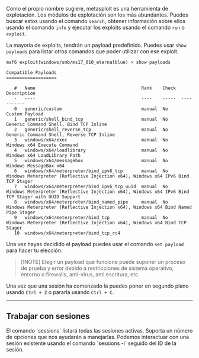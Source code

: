 Como el propio nombre sugiere, metasploit es una herramienta de explotación. Los módulos de explotación son los más abundantes.  Puedes buscar estos usando el comando `search`, obtener información sobre ellos usando el comando `info` y ejecutar los exploits usando el comando `run` o `exploit`.

La mayoría de exploits, tendrán un payload predefinido. Puedes usar `show payloads` para listar otros comandos que poder utilizar con ese exploit.

```sbash
msf6 exploit(windows/smb/ms17_010_eternalblue) > show payloads 

Compatible Payloads
===================

   #   Name                                        Rank    Check  Description
   -   ----                                        ----    -----  -----------
   0   generic/custom                              manual  No     Custom Payload
   1   generic/shell_bind_tcp                      manual  No     Generic Command Shell, Bind TCP Inline
   2   generic/shell_reverse_tcp                   manual  No     Generic Command Shell, Reverse TCP Inline
   3   windows/x64/exec                            manual  No     Windows x64 Execute Command
   4   windows/x64/loadlibrary                     manual  No     Windows x64 LoadLibrary Path
   5   windows/x64/messagebox                      manual  No     Windows MessageBox x64
   6   windows/x64/meterpreter/bind_ipv6_tcp       manual  No     Windows Meterpreter (Reflective Injection x64), Windows x64 IPv6 Bind TCP Stager
   7   windows/x64/meterpreter/bind_ipv6_tcp_uuid  manual  No     Windows Meterpreter (Reflective Injection x64), Windows x64 IPv6 Bind TCP Stager with UUID Support
   8   windows/x64/meterpreter/bind_named_pipe     manual  No     Windows Meterpreter (Reflective Injection x64), Windows x64 Bind Named Pipe Stager
   9   windows/x64/meterpreter/bind_tcp            manual  No     Windows Meterpreter (Reflective Injection x64), Windows x64 Bind TCP Stager
   10  windows/x64/meterpreter/bind_tcp_rc4 
```

Una vez hayas decidido el payload puedes usar el comando `set payload` para hacer tu elección.

>[!NOTE] Elegir un payload que funcione puede suponer un proceso de prueba y error debido a restricciones de sistema operativo, entorno o firewalls, anti-virus, anti escritura, etc.

Una vez que una sesión ha comenzado la puedes poner en segundo plano usando `Ctrl + Z` o pararla usando `Ctrl + C`.

------------------
<h2>Trabajar con sesiones</h2>
El comando `sessions` listará todas las sesiones activas. Soporta un número de opciones que nos ayudarán a manejarlas. Podemos interactuar con una sesión existente usando el comando `sessions -i` seguido del ID de la sesión.